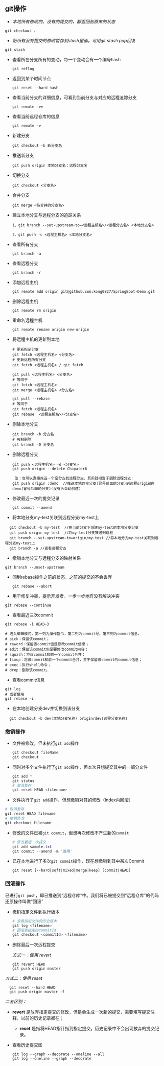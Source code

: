 ## git操作

-  *本地所有修改的。没有的提交的，都返回到原来的状态* 

  ```shell
  git checkout .
  ```

-  *把所有没有提交的修改暂存到stash里面。可用git stash pop回复* 

  ```shell
  git stash
  ```

- 查看所在分支所有的变动，每一个变动会有一个编号hash

  ```shell
  git reflog
  ```

- 返回到某个时间节点

  ```shell
  git reset --hard hash
  ```

- 查看当前分支的详细信息，可看到当前分支与对应的远程追踪分支

  ```shell
  git remote -vv
  ```

- 查看当前远程仓库的信息

  ```shell
  git remote -v
  ```

- 新建分支

  ```shell
  git checkout -b 新分支名
  ```

- 推送新分支

  ```shell
  git push origin 本地分支名：远程分支名
  ```

- 切换分支

  ```shell
  git checkout <分支名>
  ```

- 合并分支

  ```shell
  git merge <待合并的分支名>
  ```

- 建立本地分支与远程分支的追踪关系

  ```shell
  1、git branch --set-upstream-to=<远程主机名>/<远程分支名> <本地分支名>
  
  2、git push -u <远程主机名> <本地分支名>
  ```

- 查看所有分支

  ```shell
  git branch -a
  ```

- 查看远程分支

  ```shell
  git branch -r
  ```

- 添加远程主机

  ```shell
  git remote add origin git@github.com:kong0827/SpringBoot-Demo.git
  ```

- 删除远程主机

  ```shell
  git remote rm origin
  ```

- 重命名远程主机

  ```shell
  git remote rename origin new-origin
  ```

- 将远程主机的更新到本地

  ```shell
  # 更新指定分支
  git fetch <远程主机名> <分支名>
  # 更新远程所有分支
  git fetch <远程主机名> / git fetch
  ```

  ```shell
  git pull <远程主机名> <分支名>
  # 等同于
  git fetch <远程主机名>
  git merge <远程主机名> <分支名>
  
  git pull --rebase
  # 等同于
  git fetch <远程主机名>
  git rebase  <远程主机名>/<分支名>
  ```

- 删除本地分支

  ```shell
  git branch -b 分支名
  # 强制删除
  git branch -D 分支名
  ```

- 删除远程分支

  ```shell
  git push <远程主机名> -d <分支名>
  git push origin --delete Chapater6
  
   注：也可以直接推送一个空分支到远程分支，其实就相当于删除远程分支：
  git push origin :demo  //推送本地的空分支(冒号前面的分支)到远程origin的demo(冒号后面的分支)(没有会自动创建)
  ```

- 修改最近一次的提交记录

  ```shell
  git commit --amend
  ```

- 将本地分支my-test关联到远程分支my-test上  
```shell
  git checkout -b my-test  //在当前分支下创建my-test的本地分支分支
  git push origin my-test  //将my-test分支推送到远程
  git branch --set-upstream-to=origin/my-test //将本地分支my-test关联到远程分支my-test上   
  git branch -a //查看远程分支
```

- 撤销本地分支与远程分支的映射关系

```shell
git branch --unset-upstream
```
- 回到rebase操作之前的状态，之前的提交的不会丢弃 

  ```shell
  git rebase --abort 
  ```

-   用于修复冲突，提示开发者，一步一步地有没有解决冲突 

  ```shell
  git rebase --continue 
  ```

-  查看最近三次commit 

  ```shell
  git rebase -i HEAD~3
  
  # 进入编辑模式，第一列为操作指令，第二列为commit号，第三列为commit信息。
  # pick：保留该commit；
  # reword：保留该commit但是修改commit信息；
  # edit：保留该commit但是要修改commit内容；
  # squash：将该commit和前一个commit合并；
  # fixup：将该commit和前一个commit合并，并不保留该commit的commit信息；
  # exec：执行shell命令；
  # drop：删除该commit。
  ```

-  查看commit信息 

  ```shell
  git log
  # 或者使用
  git rebase -i
  ```

  

- 在本地创建分支dev并切换到该分支
```shell
  git checkout -b dev(本地分支名称) origin/dev(远程分支名称)
```



### 撤销操作

- 文件被修改，但未执行`git add`操作

  ```powershell
  git checkout fileName
  git checkout .
  ```

- 同时对多个文件执行了`git add`操作，但本次只想提交其中的一部分文件

  ```powershell
  git add *
  git status
  # 取消暂存
  git reset HEAD <filename>
  ```

-  文件执行了`git add`操作，但想撤销对其的修改（index内回滚）

  ```powershell
  # 取消暂存
  git reset HEAD filename
  # 撤销修改
  git checkout filename
  ```

- 修改的文件已被`git commit`，但想再次修改不产生新的`commit`

  ```powershell
  # 修改最后一次提交
  git add sample.txt
  git commit --amend -m '说明'
  ```

- 已在本地进行了多次`git commit`操作，现在想撤销到其中某次Commit

  ```git
  git reset [--hard|soft|mixed|merge|keep] [commit|HEAD]
  ```

### 回滚操作

 已进行`git push`，即已推送到“远程仓库”中。我们将已被提交到“远程仓库”的代码还原操作叫做“回滚” 

- 撤销指定文件到执行版本

  ```powershell
  # 查看指定文件的历史版本
  git log <filename>
  # 回滚到指定的commitId
  git checkout <commitId> <filename>
  ```

- 删除最后一次远程提交

  *方式一：使用 revert*

  ```git
  git revert HEAD
  git push origin master
  ```
  
*方式二：使用 reset*
  
```git
  git reset --hard HEAD
  git push origin master -f
  ```
  
*二者区别：*
  
- **revert** 是放弃指定提交的修改，但是会生成一次新的提交，需要填写提交注释，以前的历史记录都在；
  - **reset** 是指将HEAD指针指到指定提交，历史记录中不会出现放弃的提交记录。

- 查看历史提交图

  ```git
  git log --graph --decorate --oneline --all
  git log --oneline --graph --decorate
  ```

  